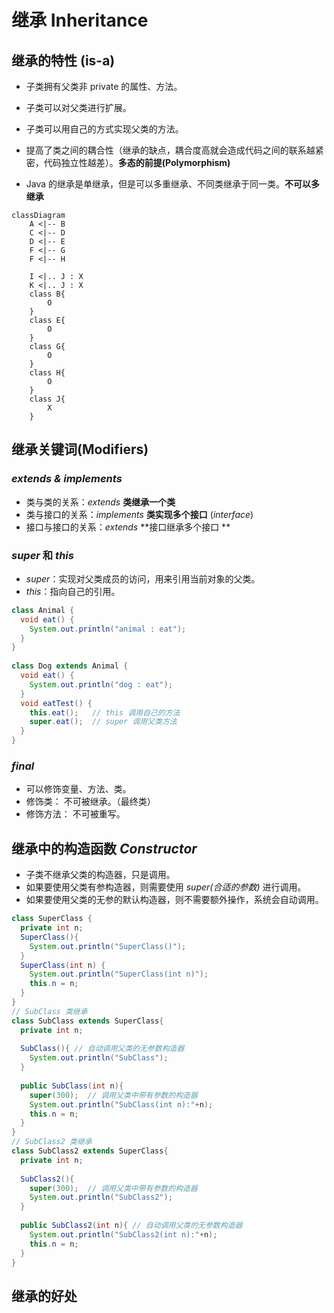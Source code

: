 # 继承 Inheritance

## 继承的特性 (is-a)
+ 子类拥有父类非 private 的属性、方法。

+ 子类可以对父类进行扩展。

+ 子类可以用自己的方式实现父类的方法。

+ 提高了类之间的耦合性（继承的缺点，耦合度高就会造成代码之间的联系越紧密，代码独立性越差）。**多态的前提(Polymorphism)**

+ Java 的继承是单继承，但是可以多重继承、不同类继承于同一类。**不可以多继承**

```Mermaid
classDiagram
    A <|-- B
    C <|-- D
    D <|-- E
    F <|-- G
    F <|-- H

    I <|.. J : X
    K <|.. J : X
    class B{
        O
    }
    class E{
        O
    }
    class G{
        O
    }
    class H{
        O
    }
    class J{
        X
    }
```

## 继承关键词(Modifiers) 

### *extends & implements*
+ 类与类的关系：*extends* **类继承一个类**
+ 类与接口的关系：*implements* **类实现多个接口** (*interface*)
+ 接口与接口的关系：*extends* **接口继承多个接口 **

### *super* 和 *this*
+ *super*：实现对父类成员的访问，用来引用当前对象的父类。
+ *this*：指向自己的引用。

```Java
class Animal {
  void eat() {
    System.out.println("animal : eat");
  }
}
 
class Dog extends Animal {
  void eat() {
    System.out.println("dog : eat");
  }
  void eatTest() {
    this.eat();   // this 调用自己的方法
    super.eat();  // super 调用父类方法
  }
}
```
### *final*
+ 可以修饰变量、方法、类。
+ 修饰类： 不可被继承。（最终类）
+ 修饰方法： 不可被重写。

## 继承中的构造函数 *Constructor*
+ 子类不继承父类的构造器，只是调用。
+ 如果要使用父类有参构造器，则需要使用 *super(合适的参数)* 进行调用。
+ 如果要使用父类的无参的默认构造器，则不需要额外操作，系统会自动调用。

```Java
class SuperClass {
  private int n;
  SuperClass(){
    System.out.println("SuperClass()");
  }
  SuperClass(int n) {
    System.out.println("SuperClass(int n)");
    this.n = n;
  }
}
// SubClass 类继承
class SubClass extends SuperClass{
  private int n;
  
  SubClass(){ // 自动调用父类的无参数构造器
    System.out.println("SubClass");
  }  
  
  public SubClass(int n){ 
    super(300);  // 调用父类中带有参数的构造器
    System.out.println("SubClass(int n):"+n);
    this.n = n;
  }
}
// SubClass2 类继承
class SubClass2 extends SuperClass{
  private int n;
  
  SubClass2(){
    super(300);  // 调用父类中带有参数的构造器
    System.out.println("SubClass2");
  }  
  
  public SubClass2(int n){ // 自动调用父类的无参数构造器
    System.out.println("SubClass2(int n):"+n);
    this.n = n;
  }
}
```

## 继承的好处
